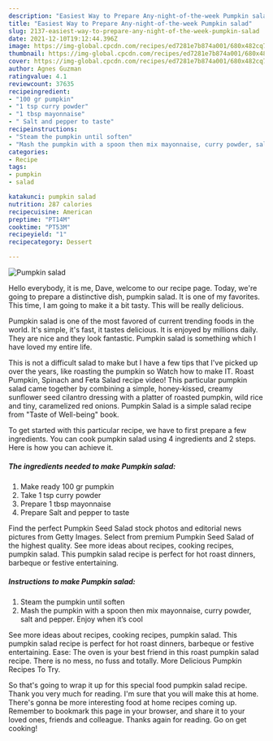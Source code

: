 ```yaml
---
description: "Easiest Way to Prepare Any-night-of-the-week Pumpkin salad"
title: "Easiest Way to Prepare Any-night-of-the-week Pumpkin salad"
slug: 2137-easiest-way-to-prepare-any-night-of-the-week-pumpkin-salad
date: 2021-12-10T19:12:44.396Z
image: https://img-global.cpcdn.com/recipes/ed7281e7b874a001/680x482cq70/pumpkin-salad-recipe-main-photo.jpg
thumbnail: https://img-global.cpcdn.com/recipes/ed7281e7b874a001/680x482cq70/pumpkin-salad-recipe-main-photo.jpg
cover: https://img-global.cpcdn.com/recipes/ed7281e7b874a001/680x482cq70/pumpkin-salad-recipe-main-photo.jpg
author: Agnes Guzman
ratingvalue: 4.1
reviewcount: 37635
recipeingredient:
- "100 gr pumpkin"
- "1 tsp curry powder"
- "1 tbsp mayonnaise"
- " Salt and pepper to taste"
recipeinstructions:
- "Steam the pumpkin until soften"
- "Mash the pumpkin with a spoon then mix mayonnaise, curry powder, salt and pepper. Enjoy when it’s cool"
categories:
- Recipe
tags:
- pumpkin
- salad

katakunci: pumpkin salad 
nutrition: 287 calories
recipecuisine: American
preptime: "PT14M"
cooktime: "PT53M"
recipeyield: "1"
recipecategory: Dessert

---
```



![Pumpkin salad](https://img-global.cpcdn.com/recipes/ed7281e7b874a001/680x482cq70/pumpkin-salad-recipe-main-photo.jpg)

Hello everybody, it is me, Dave, welcome to our recipe page. Today, we're going to prepare a distinctive dish, pumpkin salad. It is one of my favorites. This time, I am going to make it a bit tasty. This will be really delicious.

Pumpkin salad is one of the most favored of current trending foods in the world. It's simple, it's fast, it tastes delicious. It is enjoyed by millions daily. They are nice and they look fantastic. Pumpkin salad is something which I have loved my entire life.

This is not a difficult salad to make but I have a few tips that I&#39;ve picked up over the years, like roasting the pumpkin so Watch how to make IT. Roast Pumpkin, Spinach and Feta Salad recipe video! This particular pumpkin salad came together by combining a simple, honey-kissed, creamy sunflower seed cilantro dressing with a platter of roasted pumpkin, wild rice and tiny, caramelized red onions. Pumpkin Salad is a simple salad recipe from "Taste of Well-being" book.


To get started with this particular recipe, we have to first prepare a few ingredients. You can cook pumpkin salad using 4 ingredients and 2 steps. Here is how you can achieve it.

<!--inarticleads1-->

##### The ingredients needed to make Pumpkin salad:

1. Make ready 100 gr pumpkin
1. Take 1 tsp curry powder
1. Prepare 1 tbsp mayonnaise
1. Prepare  Salt and pepper to taste


Find the perfect Pumpkin Seed Salad stock photos and editorial news pictures from Getty Images. Select from premium Pumpkin Seed Salad of the highest quality. See more ideas about recipes, cooking recipes, pumpkin salad. This pumpkin salad recipe is perfect for hot roast dinners, barbeque or festive entertaining. 

<!--inarticleads2-->

##### Instructions to make Pumpkin salad:

1. Steam the pumpkin until soften
1. Mash the pumpkin with a spoon then mix mayonnaise, curry powder, salt and pepper. Enjoy when it’s cool


See more ideas about recipes, cooking recipes, pumpkin salad. This pumpkin salad recipe is perfect for hot roast dinners, barbeque or festive entertaining. Ease: The oven is your best friend in this roast pumpkin salad recipe. There is no mess, no fuss and totally. More Delicious Pumpkin Recipes To Try. 

So that's going to wrap it up for this special food pumpkin salad recipe. Thank you very much for reading. I'm sure that you will make this at home. There's gonna be more interesting food at home recipes coming up. Remember to bookmark this page in your browser, and share it to your loved ones, friends and colleague. Thanks again for reading. Go on get cooking!
